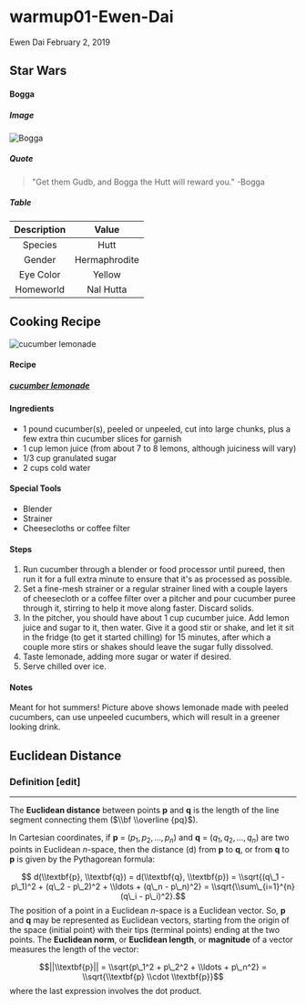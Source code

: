 warmup01-Ewen-Dai
================
Ewen Dai
February 2, 2019

Star Wars
---------

#### Bogga

##### Image

![Bogga](C:/Users/Yiwen/Desktop/Spring%202019/Courses/%5BStat%20133%5D/hw-stat133/warmup1/Great_Bogga_the_Hutt.jpg)

##### Quote

> "Get them Gudb, and Bogga the Hutt will reward you." -Bogga

##### Table

| Description |     Value     |
|:-----------:|:-------------:|
|   Species   |      Hutt     |
|    Gender   | Hermaphrodite |
|  Eye Color  |     Yellow    |
|  Homeworld  |   Nal Hutta   |

Cooking Recipe
--------------

![cucumber lemonade](C:/Users/Yiwen/Desktop/Spring%202019/Courses/%5BStat%20133%5D/hw-stat133/warmup1/cucumberlemonade.png)

#### Recipe

##### [**cucumber lemonade**](https://smittenkitchen.com/2014/09/cucumber-lemonade/)

#### Ingredients

-   1 pound cucumber(s), peeled or unpeeled, cut into large chunks, plus a few extra thin cucumber slices for garnish
-   1 cup lemon juice (from about 7 to 8 lemons, although juiciness will vary)
-   1/3 cup granulated sugar
-   2 cups cold water

#### Special Tools

-   Blender
-   Strainer
-   Cheesecloths or coffee filter

#### Steps

1.  Run cucumber through a blender or food processor until pureed, then run it for a full extra minute to ensure that it's as processed as possible.
2.  Set a fine-mesh strainer or a regular strainer lined with a couple layers of cheesecloth or a coffee filter over a pitcher and pour cucumber puree through it, stirring to help it move along faster. Discard solids.
3.  In the pitcher, you should have about 1 cup cucumber juice. Add lemon juice and sugar to it, then water. Give it a good stir or shake, and let it sit in the fridge (to get it started chilling) for 15 minutes, after which a couple more stirs or shakes should leave the sugar fully dissolved.
4.  Taste lemonade, adding more sugar or water if desired.
5.  Serve chilled over ice.

#### Notes

Meant for hot summers! Picture above shows lemonade made with peeled cucumbers, can use unpeeled cucumbers, which will result in a greener looking drink.

Euclidean Distance
------------------

### **Definition** \[edit\]

------------------------------------------------------------------------

The **Euclidean distance** between points **p** and **q** is the length of the line segment connecting them ($\\bf \\overline {pq}$).

In Cartesian coordinates, if **p** = (*p*<sub>1</sub>, *p*<sub>2</sub>, ..., *p*<sub>*n*</sub>) and **q** = (*q*<sub>1</sub>, *q*<sub>2</sub>, ..., *q*<sub>*n*</sub>) are two points in Euclidean *n*-space, then the distance (d) from **p** to **q**, or from **q** to **p** is given by the Pythagorean formula:

$$ d(\\textbf{p}, \\textbf{q}) = d(\\textbf{q}, \\textbf{p}) = \\sqrt{(q\_1 - p\_1)^2 + (q\_2 - p\_2)^2 + \\ldots + (q\_n - p\_n)^2} = \\sqrt{\\sum\_{i=1}^{n} (q\_i - p\_i)^2}.$$
 The position of a point in a Euclidean *n*-space is a Euclidean vector. So, **p** and **q** may be represented as Euclidean vectors, starting from the origin of the space (initial point) with their tips (terminal points) ending at the two points. The **Euclidean norm**, or **Euclidean length**, or **magnitude** of a vector measures the length of the vector:

$$||\\textbf{p}|| = \\sqrt{p\_1^2 + p\_2^2 + \\ldots + p\_n^2} = \\sqrt{\\textbf{p} \\cdot \\textbf{p}}$$
 where the last expression involves the dot product.
